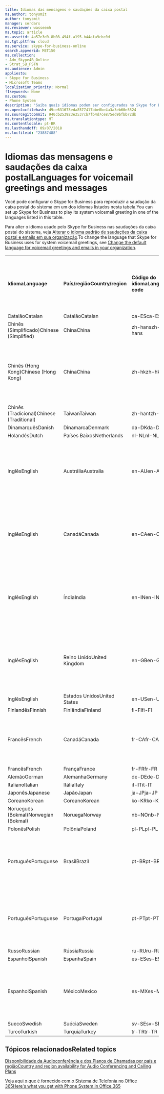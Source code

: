 ```yaml
---
title: Idiomas das mensagens e saudações da caixa postal
ms.author: tonysmit
author: tonysmit
manager: serdars
ms.reviewer: wasseemh
ms.topic: article
ms.assetid: 4a57e3d0-8b08-494f-a195-b44afa9cbc0d
ms.tgt.pltfrm: cloud
ms.service: skype-for-business-online
search.appverid: MET150
ms.collection:
- Adm_Skype4B_Online
- Strat_SB_PSTN
ms.audience: Admin
appliesto:
- Skype for Business
- Microsoft Teams
localization_priority: Normal
f1keywords: None
ms.custom:
- Phone System
description: 'Saiba quais idiomas podem ser configurados no Skype for Business para as mensagens padrão do sistema. '
ms.openlocfilehash: d9ce631673eda8577417bbe0be4a3a3eb60e3524
ms.sourcegitcommit: 940cb253923e3537cb7fb4d7ce875ed9bfbb72db
ms.translationtype: MT
ms.contentlocale: pt-BR
ms.lasthandoff: 09/07/2018
ms.locfileid: "23887488"
---
```

# <a name="languages-for-voicemail-greetings-and-messages"></a><span data-ttu-id="56fbf-103">Idiomas das mensagens e saudações da caixa postal</span><span class="sxs-lookup"><span data-stu-id="56fbf-103">Languages for voicemail greetings and messages</span></span>

<span data-ttu-id="56fbf-104">Você pode configurar o Skype for Business para reproduzir a saudação da caixa postal do sistema em um dos idiomas listados nesta tabela.</span><span class="sxs-lookup"><span data-stu-id="56fbf-104">You can set up Skype for Business to play its system voicemail greeting in one of the languages listed in this table.</span></span>
  
<span data-ttu-id="56fbf-105">Para alter o idioma usado pelo Skype for Business nas saudações da caixa postal do sistema, veja [Alterar o idioma padrão de saudações da caixa postal e emails em sua organização](change-the-default-language-for-greetings-and-emails.md).</span><span class="sxs-lookup"><span data-stu-id="56fbf-105">To change the language that Skype for Business uses for system voicemail greetings, see [Change the default language for voicemail greetings and emails in your organization](change-the-default-language-for-greetings-and-emails.md).</span></span>
  
|||||||
|:-----|:-----|:-----|:-----|:-----|:-----|
|<span data-ttu-id="56fbf-106">**Idioma**</span><span class="sxs-lookup"><span data-stu-id="56fbf-106">**Language**</span></span> <br/> |<span data-ttu-id="56fbf-107">**País/região**</span><span class="sxs-lookup"><span data-stu-id="56fbf-107">**Country/region**</span></span> <br/> |<span data-ttu-id="56fbf-108">**Código do idioma**</span><span class="sxs-lookup"><span data-stu-id="56fbf-108">**Language code**</span></span> <br/> |<span data-ttu-id="56fbf-109">**Disponível para visualização do usuário no email?**</span><span class="sxs-lookup"><span data-stu-id="56fbf-109">**Available for a user to see it in email?**</span></span> <br/> |<span data-ttu-id="56fbf-110">**Disponível quando o usuário liga?**</span><span class="sxs-lookup"><span data-stu-id="56fbf-110">**Available when the user calls in?**</span></span> <br/> |<span data-ttu-id="56fbf-111">**Transcrição disponível?**</span><span class="sxs-lookup"><span data-stu-id="56fbf-111">**Transcription available?**</span></span> <br/> |
|<span data-ttu-id="56fbf-112">Catalão</span><span class="sxs-lookup"><span data-stu-id="56fbf-112">Catalan</span></span>  <br/> |<span data-ttu-id="56fbf-113">Catalão</span><span class="sxs-lookup"><span data-stu-id="56fbf-113">Catalan</span></span>  <br/> |<span data-ttu-id="56fbf-114">ca-ES</span><span class="sxs-lookup"><span data-stu-id="56fbf-114">ca-ES</span></span>  <br/> |<span data-ttu-id="56fbf-115">Sim</span><span class="sxs-lookup"><span data-stu-id="56fbf-115">Yes</span></span>  <br/> |<span data-ttu-id="56fbf-116">Sim</span><span class="sxs-lookup"><span data-stu-id="56fbf-116">Yes</span></span>  <br/> |<span data-ttu-id="56fbf-117">Não</span><span class="sxs-lookup"><span data-stu-id="56fbf-117">No</span></span>  <br/> |
|<span data-ttu-id="56fbf-118">Chinês (Simplificado)</span><span class="sxs-lookup"><span data-stu-id="56fbf-118">Chinese (Simplified)</span></span>  <br/> |<span data-ttu-id="56fbf-119">China</span><span class="sxs-lookup"><span data-stu-id="56fbf-119">China</span></span>  <br/> |<span data-ttu-id="56fbf-120">zh-hans</span><span class="sxs-lookup"><span data-stu-id="56fbf-120">zh-hans</span></span>  <br/> |<span data-ttu-id="56fbf-121">Sim</span><span class="sxs-lookup"><span data-stu-id="56fbf-121">Yes</span></span>  <br/> |<span data-ttu-id="56fbf-122">Sim</span><span class="sxs-lookup"><span data-stu-id="56fbf-122">Yes</span></span>  <br/> |<span data-ttu-id="56fbf-123">Sim</span><span class="sxs-lookup"><span data-stu-id="56fbf-123">Yes</span></span>  <br/> |
|<span data-ttu-id="56fbf-124">Chinês (Hong Kong)</span><span class="sxs-lookup"><span data-stu-id="56fbf-124">Chinese (Hong Kong)</span></span>  <br/> |<span data-ttu-id="56fbf-125">China</span><span class="sxs-lookup"><span data-stu-id="56fbf-125">China</span></span>  <br/> |<span data-ttu-id="56fbf-126">zh-hk</span><span class="sxs-lookup"><span data-stu-id="56fbf-126">zh-hk</span></span>  <br/> |<span data-ttu-id="56fbf-127">Sim, mas é usado o Chinês (Tradicional) (zh-hant).</span><span class="sxs-lookup"><span data-stu-id="56fbf-127">Yes, but Chinese (Traditional) (zh-hant) is used.</span></span>  <br/> | <span data-ttu-id="56fbf-128">Sim</span><span class="sxs-lookup"><span data-stu-id="56fbf-128">Yes</span></span> <br/> |<span data-ttu-id="56fbf-129">Sim, mas é usado o Chinês (Tradicional) (zh-hant).</span><span class="sxs-lookup"><span data-stu-id="56fbf-129">Yes, but Chinese (Traditional) (zh-hant) is used.</span></span>  <br/> |
|<span data-ttu-id="56fbf-130">Chinês (Tradicional)</span><span class="sxs-lookup"><span data-stu-id="56fbf-130">Chinese (Traditional)</span></span>  <br/> |<span data-ttu-id="56fbf-131">Taiwan</span><span class="sxs-lookup"><span data-stu-id="56fbf-131">Taiwan</span></span>  <br/> |<span data-ttu-id="56fbf-132">zh-hant</span><span class="sxs-lookup"><span data-stu-id="56fbf-132">zh-hant</span></span>  <br/> |<span data-ttu-id="56fbf-133">Sim</span><span class="sxs-lookup"><span data-stu-id="56fbf-133">Yes</span></span>  <br/> |<span data-ttu-id="56fbf-134">Sim</span><span class="sxs-lookup"><span data-stu-id="56fbf-134">Yes</span></span>  <br/> |<span data-ttu-id="56fbf-135">Não</span><span class="sxs-lookup"><span data-stu-id="56fbf-135">No</span></span>  <br/> |
|<span data-ttu-id="56fbf-136">Dinamarquês</span><span class="sxs-lookup"><span data-stu-id="56fbf-136">Danish</span></span>  <br/> |<span data-ttu-id="56fbf-137">Dinamarca</span><span class="sxs-lookup"><span data-stu-id="56fbf-137">Denmark</span></span>  <br/> |<span data-ttu-id="56fbf-138">da-DK</span><span class="sxs-lookup"><span data-stu-id="56fbf-138">da-DK</span></span>  <br/> |<span data-ttu-id="56fbf-139">Sim</span><span class="sxs-lookup"><span data-stu-id="56fbf-139">Yes</span></span>  <br/> |<span data-ttu-id="56fbf-140">Sim</span><span class="sxs-lookup"><span data-stu-id="56fbf-140">Yes</span></span>  <br/> |<span data-ttu-id="56fbf-141">Não</span><span class="sxs-lookup"><span data-stu-id="56fbf-141">No</span></span>  <br/> |
|<span data-ttu-id="56fbf-142">Holandês</span><span class="sxs-lookup"><span data-stu-id="56fbf-142">Dutch</span></span>  <br/> |<span data-ttu-id="56fbf-143">Países Baixos</span><span class="sxs-lookup"><span data-stu-id="56fbf-143">Netherlands</span></span>  <br/> |<span data-ttu-id="56fbf-144">nl-NL</span><span class="sxs-lookup"><span data-stu-id="56fbf-144">nl-NL</span></span>  <br/> |<span data-ttu-id="56fbf-145">Sim</span><span class="sxs-lookup"><span data-stu-id="56fbf-145">Yes</span></span>  <br/> |<span data-ttu-id="56fbf-146">Sim</span><span class="sxs-lookup"><span data-stu-id="56fbf-146">Yes</span></span>  <br/> |<span data-ttu-id="56fbf-147">Não</span><span class="sxs-lookup"><span data-stu-id="56fbf-147">No</span></span>  <br/> |
|<span data-ttu-id="56fbf-148">Inglês</span><span class="sxs-lookup"><span data-stu-id="56fbf-148">English</span></span>  <br/> |<span data-ttu-id="56fbf-149">Austrália</span><span class="sxs-lookup"><span data-stu-id="56fbf-149">Australia</span></span>  <br/> |<span data-ttu-id="56fbf-150">en-AU</span><span class="sxs-lookup"><span data-stu-id="56fbf-150">en-AU</span></span>  <br/> |<span data-ttu-id="56fbf-151">Sim, mas é usado o Inglês (Estados Unidos) (en-US).</span><span class="sxs-lookup"><span data-stu-id="56fbf-151">Yes, but US English (en-US) is used.</span></span>  <br/> |<span data-ttu-id="56fbf-152">Sim</span><span class="sxs-lookup"><span data-stu-id="56fbf-152">Yes</span></span>  <br/> |<span data-ttu-id="56fbf-153">Sim, mas é usado o Inglês (Estados Unidos) (en-US).</span><span class="sxs-lookup"><span data-stu-id="56fbf-153">Yes, but US English (en-US) is used.</span></span>  <br/> |
|<span data-ttu-id="56fbf-154">Inglês</span><span class="sxs-lookup"><span data-stu-id="56fbf-154">English</span></span>  <br/> |<span data-ttu-id="56fbf-155">Canadá</span><span class="sxs-lookup"><span data-stu-id="56fbf-155">Canada</span></span>  <br/> |<span data-ttu-id="56fbf-156">en-CA</span><span class="sxs-lookup"><span data-stu-id="56fbf-156">en-CA</span></span>  <br/> |<span data-ttu-id="56fbf-157">Sim, mas é usado o Inglês (Estados Unidos) (en-US).</span><span class="sxs-lookup"><span data-stu-id="56fbf-157">Yes, but US English (en-US) is used.</span></span>  <br/> |<span data-ttu-id="56fbf-158">Sim</span><span class="sxs-lookup"><span data-stu-id="56fbf-158">Yes</span></span>  <br/> |<span data-ttu-id="56fbf-159">Sim, mas é usado o Inglês (Estados Unidos) (en-US).</span><span class="sxs-lookup"><span data-stu-id="56fbf-159">Yes, but US English (en-US) is used.</span></span>  <br/> |
|<span data-ttu-id="56fbf-160">Inglês</span><span class="sxs-lookup"><span data-stu-id="56fbf-160">English</span></span>  <br/> |<span data-ttu-id="56fbf-161">Índia</span><span class="sxs-lookup"><span data-stu-id="56fbf-161">India</span></span>  <br/> |<span data-ttu-id="56fbf-162">en-IN</span><span class="sxs-lookup"><span data-stu-id="56fbf-162">en-IN</span></span>  <br/> |<span data-ttu-id="56fbf-163">Sim, mas é usado o Inglês (Estados Unidos) (en-US).</span><span class="sxs-lookup"><span data-stu-id="56fbf-163">Yes, but US English (en-US) is used.</span></span>  <br/> |<span data-ttu-id="56fbf-164">Sim</span><span class="sxs-lookup"><span data-stu-id="56fbf-164">Yes</span></span>  <br/> |<span data-ttu-id="56fbf-165">Sim, mas é usado o Inglês (Estados Unidos) (en-US).</span><span class="sxs-lookup"><span data-stu-id="56fbf-165">Yes, but US English (en-US) is used.</span></span>  <br/> |
|<span data-ttu-id="56fbf-166">Inglês</span><span class="sxs-lookup"><span data-stu-id="56fbf-166">English</span></span>  <br/> |<span data-ttu-id="56fbf-167">Reino Unido</span><span class="sxs-lookup"><span data-stu-id="56fbf-167">United Kingdom</span></span>  <br/> |<span data-ttu-id="56fbf-168">en-GB</span><span class="sxs-lookup"><span data-stu-id="56fbf-168">en-GB</span></span>  <br/> |<span data-ttu-id="56fbf-169">Sim, mas é usado o Inglês (Estados Unidos) (en-US).</span><span class="sxs-lookup"><span data-stu-id="56fbf-169">Yes, but US English (en-US) is used.</span></span>  <br/> |<span data-ttu-id="56fbf-170">Sim</span><span class="sxs-lookup"><span data-stu-id="56fbf-170">Yes</span></span>  <br/> |<span data-ttu-id="56fbf-171">Sim, mas é usado o Inglês (Estados Unidos) (en-US).</span><span class="sxs-lookup"><span data-stu-id="56fbf-171">Yes, but US English (en-US) is used.</span></span>  <br/> |
|<span data-ttu-id="56fbf-172">Inglês</span><span class="sxs-lookup"><span data-stu-id="56fbf-172">English</span></span>  <br/> |<span data-ttu-id="56fbf-173">Estados Unidos</span><span class="sxs-lookup"><span data-stu-id="56fbf-173">United States</span></span>  <br/> |<span data-ttu-id="56fbf-174">en-US</span><span class="sxs-lookup"><span data-stu-id="56fbf-174">en-US</span></span>  <br/> |<span data-ttu-id="56fbf-175">Sim</span><span class="sxs-lookup"><span data-stu-id="56fbf-175">Yes</span></span>  <br/> |<span data-ttu-id="56fbf-176">Sim</span><span class="sxs-lookup"><span data-stu-id="56fbf-176">Yes</span></span>  <br/> |<span data-ttu-id="56fbf-177">Sim</span><span class="sxs-lookup"><span data-stu-id="56fbf-177">Yes</span></span>  <br/> |
|<span data-ttu-id="56fbf-178">Finlandês</span><span class="sxs-lookup"><span data-stu-id="56fbf-178">Finnish</span></span>  <br/> |<span data-ttu-id="56fbf-179">Finlândia</span><span class="sxs-lookup"><span data-stu-id="56fbf-179">Finland</span></span>  <br/> |<span data-ttu-id="56fbf-180">fi-Fl</span><span class="sxs-lookup"><span data-stu-id="56fbf-180">fi-Fl</span></span>  <br/> |<span data-ttu-id="56fbf-181">Sim</span><span class="sxs-lookup"><span data-stu-id="56fbf-181">Yes</span></span>  <br/> |<span data-ttu-id="56fbf-182">Sim</span><span class="sxs-lookup"><span data-stu-id="56fbf-182">Yes</span></span>  <br/> |<span data-ttu-id="56fbf-183">Não</span><span class="sxs-lookup"><span data-stu-id="56fbf-183">No</span></span>  <br/> |
|<span data-ttu-id="56fbf-184">Francês</span><span class="sxs-lookup"><span data-stu-id="56fbf-184">French</span></span>  <br/> |<span data-ttu-id="56fbf-185">Canadá</span><span class="sxs-lookup"><span data-stu-id="56fbf-185">Canada</span></span>  <br/> |<span data-ttu-id="56fbf-186">fr-CA</span><span class="sxs-lookup"><span data-stu-id="56fbf-186">fr-CA</span></span>  <br/> |<span data-ttu-id="56fbf-187">Sim, mas é usado o Francês (França) (fr-FR).</span><span class="sxs-lookup"><span data-stu-id="56fbf-187">Yes, but France French (fr-FR) is used.</span></span>  <br/> |<span data-ttu-id="56fbf-188">Sim</span><span class="sxs-lookup"><span data-stu-id="56fbf-188">Yes</span></span>  <br/> |<span data-ttu-id="56fbf-189">Sim, mas é usado o Francês (França) (fr-FR).</span><span class="sxs-lookup"><span data-stu-id="56fbf-189">Yes, but France French (fr-FR) is used.</span></span>  <br/> |
|<span data-ttu-id="56fbf-190">Francês</span><span class="sxs-lookup"><span data-stu-id="56fbf-190">French</span></span>  <br/> |<span data-ttu-id="56fbf-191">França</span><span class="sxs-lookup"><span data-stu-id="56fbf-191">France</span></span>  <br/> |<span data-ttu-id="56fbf-192">fr-FR</span><span class="sxs-lookup"><span data-stu-id="56fbf-192">fr-FR</span></span>  <br/> |<span data-ttu-id="56fbf-193">Sim</span><span class="sxs-lookup"><span data-stu-id="56fbf-193">Yes</span></span>  <br/> |<span data-ttu-id="56fbf-194">Sim</span><span class="sxs-lookup"><span data-stu-id="56fbf-194">Yes</span></span>  <br/> |<span data-ttu-id="56fbf-195">Sim</span><span class="sxs-lookup"><span data-stu-id="56fbf-195">Yes</span></span>  <br/> |
|<span data-ttu-id="56fbf-196">Alemão</span><span class="sxs-lookup"><span data-stu-id="56fbf-196">German</span></span>  <br/> |<span data-ttu-id="56fbf-197">Alemanha</span><span class="sxs-lookup"><span data-stu-id="56fbf-197">Germany</span></span>  <br/> |<span data-ttu-id="56fbf-198">de-DE</span><span class="sxs-lookup"><span data-stu-id="56fbf-198">de-DE</span></span>  <br/> |<span data-ttu-id="56fbf-199">Sim</span><span class="sxs-lookup"><span data-stu-id="56fbf-199">Yes</span></span>  <br/> |<span data-ttu-id="56fbf-200">Sim</span><span class="sxs-lookup"><span data-stu-id="56fbf-200">Yes</span></span>  <br/> |<span data-ttu-id="56fbf-201">Sim</span><span class="sxs-lookup"><span data-stu-id="56fbf-201">Yes</span></span>  <br/> |
|<span data-ttu-id="56fbf-202">Italiano</span><span class="sxs-lookup"><span data-stu-id="56fbf-202">Italian</span></span>  <br/> |<span data-ttu-id="56fbf-203">Itália</span><span class="sxs-lookup"><span data-stu-id="56fbf-203">Italy</span></span>  <br/> |<span data-ttu-id="56fbf-204">it-IT</span><span class="sxs-lookup"><span data-stu-id="56fbf-204">it-IT</span></span>  <br/> |<span data-ttu-id="56fbf-205">Sim</span><span class="sxs-lookup"><span data-stu-id="56fbf-205">Yes</span></span>  <br/> |<span data-ttu-id="56fbf-206">Sim</span><span class="sxs-lookup"><span data-stu-id="56fbf-206">Yes</span></span>  <br/> |<span data-ttu-id="56fbf-207">Sim</span><span class="sxs-lookup"><span data-stu-id="56fbf-207">Yes</span></span>  <br/> |
|<span data-ttu-id="56fbf-208">Japonês</span><span class="sxs-lookup"><span data-stu-id="56fbf-208">Japanese</span></span>  <br/> |<span data-ttu-id="56fbf-209">Japão</span><span class="sxs-lookup"><span data-stu-id="56fbf-209">Japan</span></span>  <br/> |<span data-ttu-id="56fbf-210">ja-JP</span><span class="sxs-lookup"><span data-stu-id="56fbf-210">ja-JP</span></span>  <br/> |<span data-ttu-id="56fbf-211">Sim</span><span class="sxs-lookup"><span data-stu-id="56fbf-211">Yes</span></span>  <br/> |<span data-ttu-id="56fbf-212">Sim</span><span class="sxs-lookup"><span data-stu-id="56fbf-212">Yes</span></span>  <br/> |<span data-ttu-id="56fbf-213">Não</span><span class="sxs-lookup"><span data-stu-id="56fbf-213">No</span></span>  <br/> |
|<span data-ttu-id="56fbf-214">Coreano</span><span class="sxs-lookup"><span data-stu-id="56fbf-214">Korean</span></span>  <br/> |<span data-ttu-id="56fbf-215">Coreano</span><span class="sxs-lookup"><span data-stu-id="56fbf-215">Korean</span></span>  <br/> |<span data-ttu-id="56fbf-216">ko-KR</span><span class="sxs-lookup"><span data-stu-id="56fbf-216">ko-KR</span></span>  <br/> |<span data-ttu-id="56fbf-217">Sim</span><span class="sxs-lookup"><span data-stu-id="56fbf-217">Yes</span></span>  <br/> |<span data-ttu-id="56fbf-218">Sim</span><span class="sxs-lookup"><span data-stu-id="56fbf-218">Yes</span></span>  <br/> |<span data-ttu-id="56fbf-219">Não</span><span class="sxs-lookup"><span data-stu-id="56fbf-219">No</span></span>  <br/> |
|<span data-ttu-id="56fbf-220">Norueguês (Bokmal)</span><span class="sxs-lookup"><span data-stu-id="56fbf-220">Norwegian (Bokmal)</span></span>  <br/> |<span data-ttu-id="56fbf-221">Noruega</span><span class="sxs-lookup"><span data-stu-id="56fbf-221">Norway</span></span>  <br/> |<span data-ttu-id="56fbf-222">nb-NO</span><span class="sxs-lookup"><span data-stu-id="56fbf-222">nb-NO</span></span>  <br/> |<span data-ttu-id="56fbf-223">Sim</span><span class="sxs-lookup"><span data-stu-id="56fbf-223">Yes</span></span>  <br/> |<span data-ttu-id="56fbf-224">Sim</span><span class="sxs-lookup"><span data-stu-id="56fbf-224">Yes</span></span>  <br/> |<span data-ttu-id="56fbf-225">Não</span><span class="sxs-lookup"><span data-stu-id="56fbf-225">No</span></span>  <br/> |
|<span data-ttu-id="56fbf-226">Polonês</span><span class="sxs-lookup"><span data-stu-id="56fbf-226">Polish</span></span>  <br/> |<span data-ttu-id="56fbf-227">Polônia</span><span class="sxs-lookup"><span data-stu-id="56fbf-227">Poland</span></span>  <br/> |<span data-ttu-id="56fbf-228">pl-PL</span><span class="sxs-lookup"><span data-stu-id="56fbf-228">pl-PL</span></span>  <br/> |<span data-ttu-id="56fbf-229">Sim</span><span class="sxs-lookup"><span data-stu-id="56fbf-229">Yes</span></span>  <br/> | <span data-ttu-id="56fbf-230">Sim</span><span class="sxs-lookup"><span data-stu-id="56fbf-230">Yes</span></span> <br/> |<span data-ttu-id="56fbf-231">Não</span><span class="sxs-lookup"><span data-stu-id="56fbf-231">No</span></span>  <br/> |
|<span data-ttu-id="56fbf-232">Português</span><span class="sxs-lookup"><span data-stu-id="56fbf-232">Portuguese</span></span>  <br/> |<span data-ttu-id="56fbf-233">Brasil</span><span class="sxs-lookup"><span data-stu-id="56fbf-233">Brazil</span></span>  <br/> |<span data-ttu-id="56fbf-234">pt-BR</span><span class="sxs-lookup"><span data-stu-id="56fbf-234">pt-BR</span></span>  <br/> |<span data-ttu-id="56fbf-235">Sim, mas é usado o Português (Portugal) (pt-PT).</span><span class="sxs-lookup"><span data-stu-id="56fbf-235">Yes, but Portugal Portuguese (pt-PT) is used.</span></span>  <br/> |<span data-ttu-id="56fbf-236">Sim</span><span class="sxs-lookup"><span data-stu-id="56fbf-236">Yes</span></span>  <br/> |<span data-ttu-id="56fbf-237">Sim</span><span class="sxs-lookup"><span data-stu-id="56fbf-237">Yes</span></span>  <br/> |
|<span data-ttu-id="56fbf-238">Português</span><span class="sxs-lookup"><span data-stu-id="56fbf-238">Portuguese</span></span>  <br/> |<span data-ttu-id="56fbf-239">Portugal</span><span class="sxs-lookup"><span data-stu-id="56fbf-239">Portugal</span></span>  <br/> |<span data-ttu-id="56fbf-240">pt-PT</span><span class="sxs-lookup"><span data-stu-id="56fbf-240">pt-PT</span></span>  <br/> |<span data-ttu-id="56fbf-241">Sim</span><span class="sxs-lookup"><span data-stu-id="56fbf-241">Yes</span></span>  <br/> |<span data-ttu-id="56fbf-242">Sim</span><span class="sxs-lookup"><span data-stu-id="56fbf-242">Yes</span></span>  <br/> |<span data-ttu-id="56fbf-243">Sim, mas é usado o Português (Brasil) (pt-BR).</span><span class="sxs-lookup"><span data-stu-id="56fbf-243">Yes, but Brazil Portuguese (pt-BR) is used.</span></span>  <br/> |
|<span data-ttu-id="56fbf-244">Russo</span><span class="sxs-lookup"><span data-stu-id="56fbf-244">Russian</span></span>  <br/> |<span data-ttu-id="56fbf-245">Rússia</span><span class="sxs-lookup"><span data-stu-id="56fbf-245">Russia</span></span>  <br/> |<span data-ttu-id="56fbf-246">ru-RU</span><span class="sxs-lookup"><span data-stu-id="56fbf-246">ru-RU</span></span>  <br/> |<span data-ttu-id="56fbf-247">Sim</span><span class="sxs-lookup"><span data-stu-id="56fbf-247">Yes</span></span>  <br/> |<span data-ttu-id="56fbf-248">Sim</span><span class="sxs-lookup"><span data-stu-id="56fbf-248">Yes</span></span>  <br/> |<span data-ttu-id="56fbf-249">Não</span><span class="sxs-lookup"><span data-stu-id="56fbf-249">No</span></span>  <br/> |
|<span data-ttu-id="56fbf-250">Espanhol</span><span class="sxs-lookup"><span data-stu-id="56fbf-250">Spanish</span></span>  <br/> |<span data-ttu-id="56fbf-251">Espanha</span><span class="sxs-lookup"><span data-stu-id="56fbf-251">Spain</span></span>  <br/> |<span data-ttu-id="56fbf-252">es-ES</span><span class="sxs-lookup"><span data-stu-id="56fbf-252">es-ES</span></span>  <br/> |<span data-ttu-id="56fbf-253">Sim</span><span class="sxs-lookup"><span data-stu-id="56fbf-253">Yes</span></span>  <br/> |<span data-ttu-id="56fbf-254">Sim</span><span class="sxs-lookup"><span data-stu-id="56fbf-254">Yes</span></span>  <br/> |<span data-ttu-id="56fbf-255">Sim</span><span class="sxs-lookup"><span data-stu-id="56fbf-255">Yes</span></span>  <br/> |
|<span data-ttu-id="56fbf-256">Espanhol</span><span class="sxs-lookup"><span data-stu-id="56fbf-256">Spanish</span></span>  <br/> |<span data-ttu-id="56fbf-257">México</span><span class="sxs-lookup"><span data-stu-id="56fbf-257">Mexico</span></span>  <br/> |<span data-ttu-id="56fbf-258">es-MX</span><span class="sxs-lookup"><span data-stu-id="56fbf-258">es-MX</span></span>  <br/> |<span data-ttu-id="56fbf-259">Sim, mas é usado o Espanhol (Espanha) (es-ES).</span><span class="sxs-lookup"><span data-stu-id="56fbf-259">Yes, but Spain Spanish (es-ES) is used.</span></span>  <br/> |<span data-ttu-id="56fbf-260">Sim</span><span class="sxs-lookup"><span data-stu-id="56fbf-260">Yes</span></span>  <br/> |<span data-ttu-id="56fbf-261">Sim, mas é usado o Espanhol (Espanha) (es-ES).</span><span class="sxs-lookup"><span data-stu-id="56fbf-261">Yes, but Spain Spanish (es-ES) is used.</span></span>  <br/> |
|<span data-ttu-id="56fbf-262">Sueco</span><span class="sxs-lookup"><span data-stu-id="56fbf-262">Swedish</span></span>  <br/> |<span data-ttu-id="56fbf-263">Suécia</span><span class="sxs-lookup"><span data-stu-id="56fbf-263">Sweden</span></span>  <br/> |<span data-ttu-id="56fbf-264">sv-SE</span><span class="sxs-lookup"><span data-stu-id="56fbf-264">sv-SE</span></span>  <br/> |<span data-ttu-id="56fbf-265">Sim</span><span class="sxs-lookup"><span data-stu-id="56fbf-265">Yes</span></span>  <br/> |<span data-ttu-id="56fbf-266">Sim</span><span class="sxs-lookup"><span data-stu-id="56fbf-266">Yes</span></span>  <br/> |<span data-ttu-id="56fbf-267">Não</span><span class="sxs-lookup"><span data-stu-id="56fbf-267">No</span></span>  <br/> |
|<span data-ttu-id="56fbf-268">Turco</span><span class="sxs-lookup"><span data-stu-id="56fbf-268">Turkish</span></span>  <br/> |<span data-ttu-id="56fbf-269">Turquia</span><span class="sxs-lookup"><span data-stu-id="56fbf-269">Turkey</span></span>  <br/> |<span data-ttu-id="56fbf-270">tr-TR</span><span class="sxs-lookup"><span data-stu-id="56fbf-270">tr-TR</span></span>  <br/> |<span data-ttu-id="56fbf-271">Sim</span><span class="sxs-lookup"><span data-stu-id="56fbf-271">Yes</span></span>  <br/> |<span data-ttu-id="56fbf-272">Sim</span><span class="sxs-lookup"><span data-stu-id="56fbf-272">Yes</span></span>  <br/> |<span data-ttu-id="56fbf-273">Não</span><span class="sxs-lookup"><span data-stu-id="56fbf-273">No</span></span>  <br/> |
   
## <a name="related-topics"></a><span data-ttu-id="56fbf-274">Tópicos relacionados</span><span class="sxs-lookup"><span data-stu-id="56fbf-274">Related topics</span></span>
[<span data-ttu-id="56fbf-275">Disponibilidade da Audioconferência e dos Planos de Chamadas por país e região</span><span class="sxs-lookup"><span data-stu-id="56fbf-275">Country and region availability for Audio Conferencing and Calling Plans</span></span>](country-and-region-availability-for-audio-conferencing-and-calling-plans/country-and-region-availability-for-audio-conferencing-and-calling-plans.md)

[<span data-ttu-id="56fbf-276">Veja aqui o que é fornecido com o Sistema de Telefonia no Office 365</span><span class="sxs-lookup"><span data-stu-id="56fbf-276">Here's what you get with Phone System in Office 365</span></span>](here-s-what-you-get-with-phone-system.md)
  
  
 